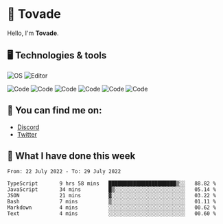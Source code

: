 # 👋 Tovade
Hello, I'm **Tovade**.

## 🖥️ Technologies & tools

![OS](https://img.shields.io/badge/OS-Windows-informational?style=flat&logo=OS&logoColor=white&color=2bbc8a)
![Editor](https://img.shields.io/badge/Editor-VScode-informational?style=flat&logo=Editor&logoColor=white&color=2bbc8a)

![Code](https://img.shields.io/badge/Code-Javascript-informational?style=flat&logo=Code&logoColor=white&color=2bbc8a)
![Code](https://img.shields.io/badge/Code-Nodejs-informational?style=flat&logo=Code&logoColor=white&color=2bbc8a)
![Code](https://img.shields.io/badge/Code-Typescript-informational?style=flat&logo=Code&logoColor=white&color=2bbc8a) 
![Code](https://img.shields.io/badge/Code-HTML-informational?style=flat&logo=Code&logoColor=white&color=2bbc8a)
![Code](https://img.shields.io/badge/Code-CSS-informational?style=flat&logo=Code&logoColor=white&color=2bbc8a)
![Code](https://img.shields.io/badge/Code-React-informational?style=flat&logo=Code&logoColor=white&color=2bbc8a)

## 👭 You can find me on:
- [Discord](https://discord.gg/y3eQ8wraD5)
- [Twitter](https://twitter.com/tovados)
## 📰 What I have done this week
<!--START_SECTION:waka-->

```text
From: 22 July 2022 - To: 29 July 2022

TypeScript       9 hrs 58 mins   ██████████████████████▒░░   88.82 %
JavaScript       34 mins         █▒░░░░░░░░░░░░░░░░░░░░░░░   05.14 %
JSON             21 mins         ▓░░░░░░░░░░░░░░░░░░░░░░░░   03.22 %
Bash             7 mins          ▒░░░░░░░░░░░░░░░░░░░░░░░░   01.11 %
Markdown         4 mins          ░░░░░░░░░░░░░░░░░░░░░░░░░   00.62 %
Text             4 mins          ░░░░░░░░░░░░░░░░░░░░░░░░░   00.60 %
```

<!--END_SECTION:waka-->
